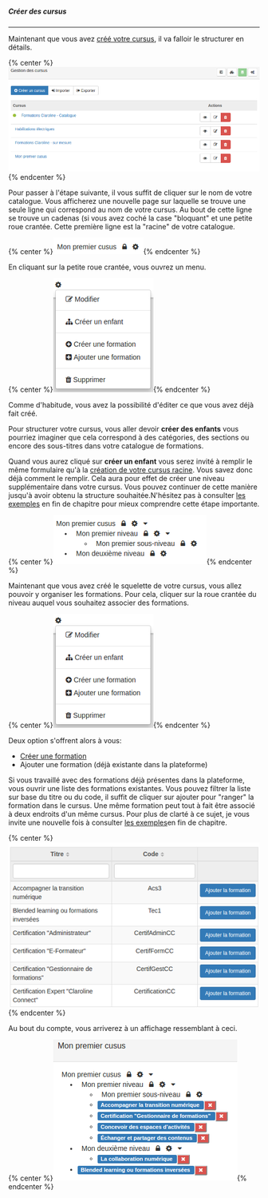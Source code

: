 ##### Créer des cursus
---
Maintenant que vous avez [créé votre cursus](admin-cursus.md), il va falloir le structurer en détails.

{% center %}![](images/cursus-fig29.png){% endcenter %}

Pour passer à l'étape suivante, il vous suffit de cliquer sur le nom de votre catalogue. Vous afficherez une nouvelle page sur laquelle se trouve une seule ligne qui correspond au nom de votre cursus. Au bout de cette ligne se trouve un cadenas (si vous avez coché la case "bloquant" et une petite roue crantée. Cette première ligne est la "racine" de votre catalogue.

{% center %}![](images/cursus-fig32.png){% endcenter %}

En cliquant sur la petite roue crantée, vous ouvrez un menu. 

{% center %}![](images/cursus-fig33.png){% endcenter %}

Comme d'habitude, vous avez la possibilité d'éditer ce que vous avez déjà fait créé. 

Pour structurer votre cursus, vous aller devoir **créer des enfants** vous pourriez imaginer que cela correspond à des catégories, des sections ou encore des sous-titres dans votre catalogue de formations. 

Quand vous aurez cliqué sur **créer un enfant** vous serez invité à remplir le même formulaire qu'à la [création de votre cursus racine](admin-cursus.md). Vous savez donc déjà comment le remplir. Cela aura pour effet de créer une niveau supplémentaire dans votre cursus. Vous pouvez continuer de cette manière jusqu'à avoir obtenu la structure souhaitée.N'hésitez pas à consulter [les exemples](examples.md) en fin de chapitre pour mieux comprendre cette étape importante. 

{% center %}![](images/cursus-fig34.png){% endcenter %}

Maintenant que vous avez créé le squelette de votre cursus, vous allez pouvoir y organiser les formations. Pour cela, cliquer sur la roue crantée du niveau auquel vous souhaitez associer des formations. 

{% center %}![](images/cursus-fig33.png){% endcenter %}

Deux option s'offrent alors à vous:

*    [Créer une formation](create-trainings.md)
*    Ajouter une formation (déjà existante dans la plateforme)

Si vous travaillé avec des formations déjà présentes dans la plateforme, vous ouvrir une liste des formations existantes. Vous pouvez filtrer la liste sur base du titre ou du code, il suffit de cliquer sur ajouter pour "ranger" la formation dans le cursus. Une même formation peut tout à fait être associé à deux endroits d'un même cursus. Pour plus de clarté à ce sujet, je vous invite une nouvelle fois à consulter [les exemples](examples.md)en fin de chapitre. 

{% center %}![](images/cursus-fig38.png){% endcenter %}

Au bout du compte, vous arriverez à un affichage ressemblant à ceci.

{% center %}![](images/cursus-fig40.png){% endcenter %}


